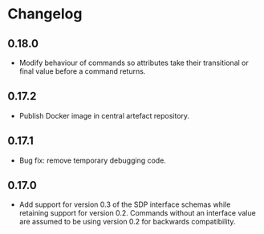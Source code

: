 # Changelog

## 0.18.0

* Modify behaviour of commands so attributes take their transitional or final
  value before a command returns.

## 0.17.2

* Publish Docker image in central artefact repository.

## 0.17.1

* Bug fix: remove temporary debugging code.

## 0.17.0

* Add support for version 0.3 of the SDP interface schemas while retaining
  support for version 0.2. Commands without an interface value are assumed to
  be using version 0.2 for backwards compatibility.
